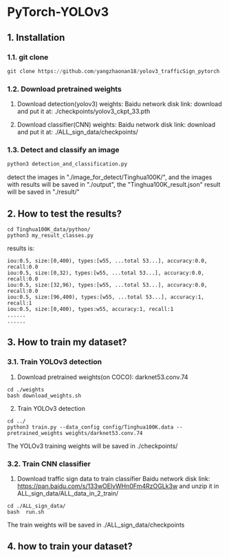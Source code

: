 # PyTorch-YOLOv3


## 1. Installation
### 1.1. git clone
```python
git clone https://github.com/yangzhaonan18/yolov3_trafficSign_pytorch
```  
    
### 1.2. Download pretrained weights
1. Download detection(yolov3) weights:
Baidu network disk link: 
download  and put it at: ./checkpoints/yolov3_ckpt_33.pth

2. Download classifier(CNN) weights:
Baidu network disk link: 
download  and put it at: ./ALL_sign_data/checkpoints/

### 1.3. Detect and classify an image
```python
python3 detection_and_classification.py
```
detect the images in "./image_for_detect/Tinghua100K/", 
and the images with results will be saved in "./output", the "Tinghua100K_result.json" result will be saved in "./result/"


## 2. How to test the results?
```
cd Tinghua100K_data/python/
python3 my_result_classes.py

```

results is:
```
iou:0.5, size:[0,400), types:[w55, ...total 53...], accuracy:0.0, recall:0.0
iou:0.5, size:[0,32), types:[w55, ...total 53...], accuracy:0.0, recall:0.0
iou:0.5, size:[32,96), types:[w55, ...total 53...], accuracy:0.0, recall:0.0
iou:0.5, size:[96,400), types:[w55, ...total 53...], accuracy:1, recall:1
iou:0.5, size:[0,400), types:w55, accuracy:1, recall:1
......
......
```

## 3. How to train my dataset?
### 3.1. Train YOLOv3 detection
1. Download pretrained weights(on COCO): darknet53.conv.74 
```
cd ./weights
bash download_weights.sh
```


2. Train YOLOv3 detection

```
cd ../
python3 train.py --data_config config/Tinghua100K.data --pretrained_weights weights/darknet53.conv.74
```

The YOLOv3 training weights will be saved in ./checkpoints/
### 3.2. Train CNN classifier 
1. Download traffic sign data to train classifier
Baidu network disk link: https://pan.baidu.com/s/133wOElvWHn0Fm4RzOGLk3w
and unzip it in ALL_sign_data/ALL_data_in_2_train/

```
cd ./ALL_sign_data/
bash  run.sh
```

The train weights will be saved in ./ALL_sign_data/checkpoints


## 4. how to train your dataset?



